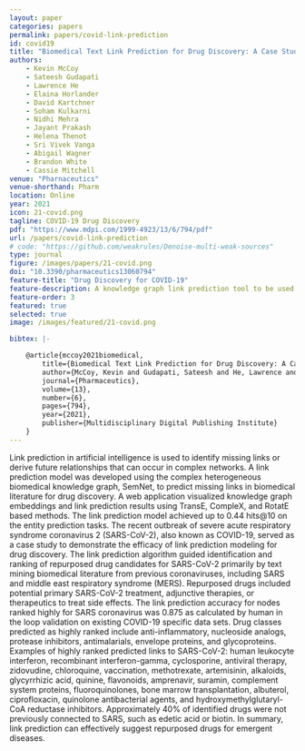 ```yaml
---
layout: paper
categories: papers
permalink: papers/covid-link-prediction
id: covid19
title: "Biomedical Text Link Prediction for Drug Discovery: A Case Study with COVID-19"
authors:
    - Kevin McCoy
    - Sateesh Gudapati
    - Lawrence He
    - Elaina Horlander
    - David Kartchner
    - Soham Kulkarni
    - Nidhi Mehra
    - Jayant Prakash
    - Helena Thenot
    - Sri Vivek Vanga
    - Abigail Wagner
    - Brandon White
    - Cassie Mitchell
venue: "Pharnaceutics"
venue-shorthand: Pharm
location: Online
year: 2021
icon: 21-covid.png
tagline: COVID-19 Drug Discovery 
pdf: "https://www.mdpi.com/1999-4923/13/6/794/pdf"
url: /papers/covid-link-prediction
# code: "https://github.com/weakrules/Denoise-multi-weak-sources"
type: journal
figure: /images/papers/21-covid.png
doi: "10.3390/pharmaceutics13060794"
feature-title: "Drug Discovery for COVID-19"
feature-description: A knowledge graph link prediction tool to be used for prediction of novel drugs for COVID-19
feature-order: 3
featured: true
selected: true
image: /images/featured/21-covid.png

bibtex: |-

    @article{mccoy2021biomedical,
        title={Biomedical Text Link Prediction for Drug Discovery: A Case Study with COVID-19},
        author={McCoy, Kevin and Gudapati, Sateesh and He, Lawrence and Horlander, Elaina and Kartchner, David and Kulkarni, Soham and Mehra, Nidhi and Prakash, Jayant and Thenot, Helena and Vanga, Sri Vivek and others},
        journal={Pharmaceutics},
        volume={13},
        number={6},
        pages={794},
        year={2021},
        publisher={Multidisciplinary Digital Publishing Institute}
    }
---
```


Link prediction in artificial intelligence is used to identify missing links or derive future relationships that can occur in complex networks. A link prediction model was developed using the complex heterogeneous biomedical knowledge graph, SemNet, to predict missing links in biomedical literature for drug discovery. A web application visualized knowledge graph embeddings and link prediction results using TransE, CompleX, and RotatE based methods. The link prediction model achieved up to 0.44 hits@10 on the entity prediction tasks. The recent outbreak of severe acute respiratory syndrome coronavirus 2 (SARS-CoV-2), also known as COVID-19, served as a case study to demonstrate the efficacy of link prediction modeling for drug discovery. The link prediction algorithm guided identification and ranking of repurposed drug candidates for SARS-CoV-2 primarily by text mining biomedical literature from previous coronaviruses, including SARS and middle east respiratory syndrome (MERS). Repurposed drugs included potential primary SARS-CoV-2 treatment, adjunctive therapies, or therapeutics to treat side effects. The link prediction accuracy for nodes ranked highly for SARS coronavirus was 0.875 as calculated by human in the loop validation on existing COVID-19 specific data sets. Drug classes predicted as highly ranked include anti-inflammatory, nucleoside analogs, protease inhibitors, antimalarials, envelope proteins, and glycoproteins. Examples of highly ranked predicted links to SARS-CoV-2: human leukocyte interferon, recombinant interferon-gamma, cyclosporine, antiviral therapy, zidovudine, chloroquine, vaccination, methotrexate, artemisinin, alkaloids, glycyrrhizic acid, quinine, flavonoids, amprenavir, suramin, complement system proteins, fluoroquinolones, bone marrow transplantation, albuterol, ciprofloxacin, quinolone antibacterial agents, and hydroxymethylglutaryl-CoA reductase inhibitors. Approximately 40% of identified drugs were not previously connected to SARS, such as edetic acid or biotin. In summary, link prediction can effectively suggest repurposed drugs for emergent diseases.
